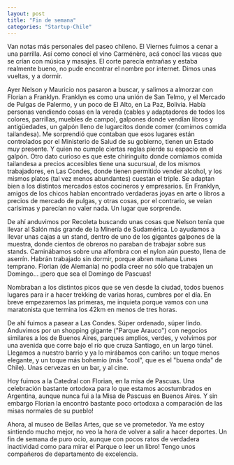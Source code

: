 ```yaml
---
layout: post
title: "Fin de semana"
categories: "Startup-Chile"
---
```


Van notas más personales del paseo chileno. El Viernes fuimos a cenar a una
parrilla. Así como conocí el vino Carménère, acá conocí las vacas que se crían
con música y masajes. El corte parecía entrañas y estaba realmente bueno, no
pude encontrar el nombre por internet. Dimos unas vueltas, y a dormir.

Ayer Nelson y Mauricio nos pasaron a buscar, y salimos a almorzar con Florian
a Franklyn. Franklyn es como una unión de San Telmo, y el Mercado de Pulgas de
Palermo, y un poco de El Alto, en La Paz, Bolivia. Había personas vendiendo
cosas en la vereda (cables y adaptadores de todos los colores, parrillas,
muebles de campo), galpones donde vendían libros y antigüedades, un galpón
lleno de lugarcitos donde comer (comimos comida tailandesa). Me sorprendió que
contaban que esos lugares están controlados por el Ministerio de Salud de su
gobierno, tienen un Estado muy presente. Y quien no cumple ciertas reglas
pierde su espacio en el galpón. Otro dato curioso es que este chiringuito
donde comíamos comida tailandesa a precios accesibles tiene una sucursual, de
los mismos trabajadores, en Las Condes, donde tienen permitido vender alcohol,
y los mismos platos (tal vez menos abundantes) cuestan el triple. Se adaptan
bien a los distintos mercados estos cocineros y empresarios. En Franklyn,
amigos de los chicos habían encontrado verdaderas joyas en arte o libros a
precios de mercado de pulgas, y otras cosas, por el contrario, se veían
carísimas y parecían no valer nada. Un lugar que sorprende.

De ahí anduvimos por Recoleta buscando unas cosas que Nelson tenía que llevar
al Salón más grande de la Minería de Sudamérica. Lo ayudamos a llevar unas
cajas a un stand, dentro de uno de los gigantes galpones de la muestra, donde
cientos de obreros no paraban de trabajar sobre sus stands. Caminábamos sobre
una alfombra con el nylon aún puesto, llena de aserrín. Habrán trabajado sin
dormir, porque abren mañana Lunes temprano. Florian (de Alemania) no podía
creer no sólo que trabajen un Domingo... ¡pero que sea el Domingo de Pascuas!

Nombraban a los distintos picos que se ven desde la ciudad, todos buenos
lugares para ir a hacer trekking de varias horas, cumbres por el día. En breve
empezaremos las primeras, me inquieta porque vamos con una maratonista que
termina los 42km en menos de tres horas.

De ahí fuimos a pasear a Las Condes. Súper ordenado, súper lindo. Anduvimos
por un shopping gigante ("Parque Arauco") con negocios similares a los de
Buenos Aires, parques amplios, verdes, y volvimos por una avenida que corre
bajo el río que cruza Santiago, en un largo túnel. Llegamos a nuestro barrio y
ya lo mirábamos con cariño: un toque menos elegante, y un toque más bohemio
(más "cool", que es el "buena onda" de Chile). Unas cervezas en un bar, y al
cine.

Hoy fuimos a la Catedral con Florian, en la misa de Pascuas. Una celebración
bastante ortodoxa para lo que estamos acostumbrados en Argentina, aunque nunca
fui a la Misa de Pascuas en Buenos Aires. Y sin embargo Florian la encontró
bastante poco ortodoxa a comparación de las misas normales de su pueblo!

Ahora, al museo de Bellas Artes, que se ve prometedor. Ya me estoy sintiendo
mucho mejor, no veo la hora de volver a salir a hacer deportes. Un fin de
semana de puro ocio, aunque con pocos ratos de verdadera inactividad como para
mirar el Parque o leer un libro! Tengo unos compañeros de departamento de
excelencia.
